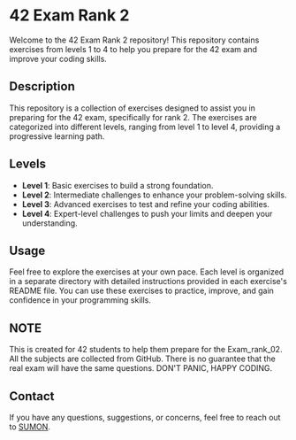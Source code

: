 # 42 Exam Rank 2

Welcome to the 42 Exam Rank 2 repository! This repository contains exercises from levels 1 to 4 to help you prepare for the 42 exam and improve your coding skills.

## Description
This repository is a collection of exercises designed to assist you in preparing for the 42 exam, specifically for rank 2. The exercises are categorized into different levels, ranging from level 1 to level 4, providing a progressive learning path.

## Levels
- **Level 1**: Basic exercises to build a strong foundation.
- **Level 2**: Intermediate challenges to enhance your problem-solving skills.
- **Level 3**: Advanced exercises to test and refine your coding abilities.
- **Level 4**: Expert-level challenges to push your limits and deepen your understanding.

## Usage
Feel free to explore the exercises at your own pace. Each level is organized in a separate directory with detailed instructions provided in each exercise's README file. You can use these exercises to practice, improve, and gain confidence in your programming skills.

## NOTE
This is created for 42 students to help them prepare for the Exam_rank_02. All the subjects are collected from GitHub. There is no guarantee that the real exam will have the same questions. DON'T PANIC, HAPPY CODING.

## Contact
If you have any questions, suggestions, or concerns, feel free to reach out to [SUMON](https://sumon.carrd.co/).
